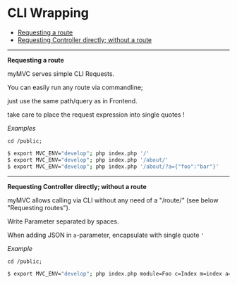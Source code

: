 
# CLI Wrapping

- [Requesting a route](#Requesting-a-route)
- [Requesting Controller directly; without a route](#Requesting-Controller-directly)

---

<a name="Requesting-a-route"></a>
**Requesting a route**

myMVC serves simple CLI Requests.

You can easily run any route via commandline;

just use the same path/query as in Frontend.

take care to place the request expression into single quotes !

_Examples_  
~~~
cd /public;
~~~
~~~bash
$ export MVC_ENV="develop"; php index.php '/'
$ export MVC_ENV="develop"; php index.php '/about/'
$ export MVC_ENV="develop"; php index.php '/about/?a={"foo":"bar"}'
~~~ 

---

<a name="Requesting-Controller-directly"></a>
**Requesting Controller directly; without a route**

myMVC allows calling via CLI without any need of a "/route/" (see below "Requesting routes").

Write Parameter separated by spaces.

When adding JSON in `a`-parameter, encapsulate with single quote `'`

_Example_  
~~~
cd /public;
~~~
~~~bash
$ export MVC_ENV="develop"; php index.php module=Foo c=Index m=index a='{"foo":"bar","baz":[1,2,3]}'
~~~